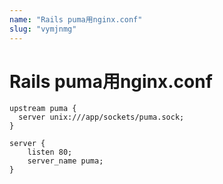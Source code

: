 ```yaml
---
name: "Rails puma用nginx.conf"
slug: "vymjnmg"
---
```


# Rails puma用nginx.conf

```nginx
upstream puma {
  server unix:///app/sockets/puma.sock;
}
```

```nginx
server {
    listen 80;
    server_name puma;
}
```

